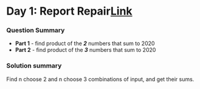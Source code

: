 # Day 1: Report Repair[Link](https://adventofcode.com/2020/day/1)

### Question Summary
- **Part 1** - find product of the **_2_** numbers that sum to 2020
- **Part 2** - find product of the **_3_** numbers that sum to 2020

### Solution summary 
Find n choose 2 and n choose 3 combinations of input, and get their sums.